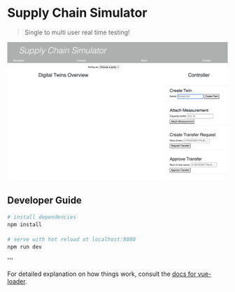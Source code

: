 # Supply Chain Simulator

> Single to multi user real time testing!

<img src="src/assets/screenshot.png"/>


## Developer Guide

``` bash
# install dependencies
npm install

# serve with hot reload at localhost:8080
npm run dev
```

'''

For detailed explanation on how things work, consult the [docs for vue-loader](http://vuejs.github.io/vue-loader).
